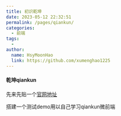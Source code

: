 ```yaml
---
title: 初识乾坤
date: 2023-05-12 22:32:51
permalink: /pages/qiankun/
categories:
  - 前端
tags:
  - 
author: 
  name: HsyMoonHao
  link: https://github.com/xumenghao1225
---
```


#### 乾坤qiankun

先来先贴一个[官网地址](https://qiankun.umijs.org/zh/guide)

搭建一个测试demo用以自己学习qiankun微前端